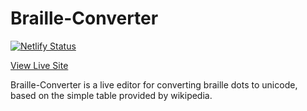 # Braille-Converter

[![Netlify Status](https://api.netlify.com/api/v1/badges/b32deb23-e730-4a85-a4e1-4ba1f4575721/deploy-status)](https://app.netlify.com/sites/braille-converter/deploys)

[View Live Site](https://braille-converter.netlify.app "View Live Site")

Braille-Converter is a live editor for converting braille dots to unicode, based on the simple table provided by wikipedia.
